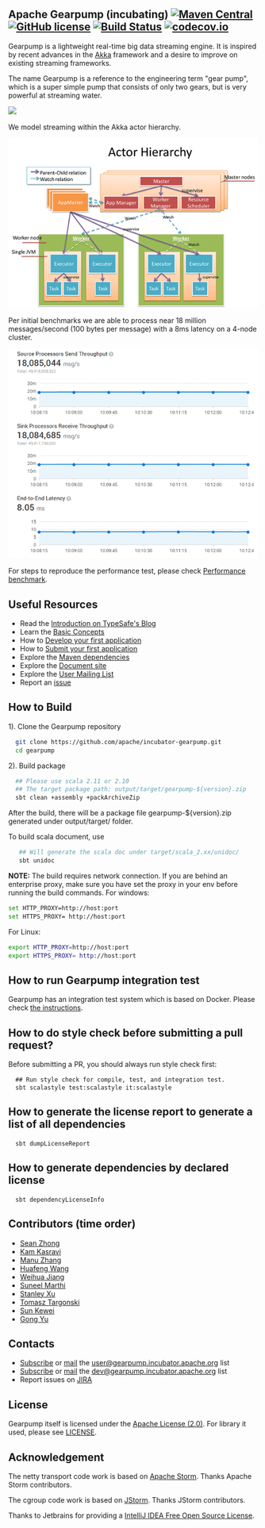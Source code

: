 
## Apache Gearpump (incubating)  [![Maven Central](https://maven-badges.herokuapp.com/maven-central/org.apache.gearpump/gearpump-core_2.11/badge.svg)](http://gearpump.apache.org/downloads.html) [![GitHub license](https://img.shields.io/badge/license-Apache%20V2-green.svg)](https://github.com/apache/incubator-gearpump/blob/master/LICENSE) [![Build Status](https://travis-ci.org/apache/incubator-gearpump.svg?branch=master)](https://travis-ci.org/apache/incubator-gearpump?branch=master) [![codecov.io](https://codecov.io/github/apache/incubator-gearpump/coverage.svg?branch=master)](https://codecov.io/github/apache/incubator-gearpump?branch=master)

Gearpump is a lightweight real-time big data streaming engine. It is inspired by recent advances in the [Akka](https://github.com/akka/akka) framework and a desire to improve on existing streaming frameworks.

The name Gearpump is a reference to the engineering term "gear pump", which is a super simple pump that consists of only two gears, but is very powerful at streaming water.

![](http://gearpump.apache.org/img/dashboard.gif)

We model streaming within the Akka actor hierarchy.

![](https://raw.githubusercontent.com/apache/incubator-gearpump/master/docs/contents/img/actor_hierarchy.png)

Per initial benchmarks we are able to process near 18 million messages/second (100 bytes per message) with a 8ms latency on a 4-node cluster.

![](https://raw.githubusercontent.com/apache/incubator-gearpump/master/docs/contents/img/dashboard.png)

For steps to reproduce the performance test, please check [Performance benchmark](http://gearpump.apache.org/releases/latest/performance-report.html).

## Useful Resources

* Read the [Introduction on TypeSafe's Blog](https://typesafe.com/blog/gearpump-real-time-streaming-engine-using-akka)
* Learn the [Basic Concepts](http://gearpump.apache.org/releases/latest/basic-concepts.html)
* How to [Develop your first application](http://gearpump.apache.org/releases/latest/dev-write-1st-app.html)
* How to [Submit your first application](http://gearpump.apache.org/releases/latest/submit-your-1st-application.html)
* Explore the [Maven dependencies](http://gearpump.apache.org/releases/latest/maven-setting.html)
* Explore the [Document site](http://gearpump.apache.org)
* Explore the [User Mailing List](http://mail-archives.apache.org/mod_mbox/incubator-gearpump-user/)
* Report an [issue](https://issues.apache.org/jira/browse/GEARPUMP)

## How to Build

1). Clone the Gearpump repository

```bash
  git clone https://github.com/apache/incubator-gearpump.git
  cd gearpump
```

2). Build package

```bash
  ## Please use scala 2.11 or 2.10
  ## The target package path: output/target/gearpump-${version}.zip
  sbt clean +assembly +packArchiveZip
```

  After the build, there will be a package file gearpump-${version}.zip generated under output/target/ folder.

  To build scala document, use
```bash
   ## Will generate the scala doc under target/scala_2.xx/unidoc/
   sbt unidoc
```  

  **NOTE:**
The build requires network connection. If you are behind an enterprise proxy, make sure you have set the proxy in your env before running the build commands.
For windows:

```bash
set HTTP_PROXY=http://host:port
set HTTPS_PROXY= http://host:port
```

For Linux:

```bash
export HTTP_PROXY=http://host:port
export HTTPS_PROXY= http://host:port
```

## How to run Gearpump integration test
Gearpump has an integration test system which is based on Docker. Please check [the instructions](integrationtest/README.md).

## How to do style check before submitting a pull request?

Before submitting a PR, you should always run style check first:
```
  ## Run style check for compile, test, and integration test.
  sbt scalastyle test:scalastyle it:scalastyle
```

## How to generate the license report to generate a list of all dependencies 
```
  sbt dumpLicenseReport
```

## How to generate dependencies by declared license
```
  sbt dependencyLicenseInfo
```

## Contributors (time order)

* [Sean Zhong](https://github.com/clockfly)
* [Kam Kasravi](https://github.com/kkasravi)
* [Manu Zhang](https://github.com/manuzhang)
* [Huafeng Wang](https://github.com/huafengw)
* [Weihua Jiang](https://github.com/whjiang)
* [Suneel Marthi](https://github.com/smarthi)
* [Stanley Xu](https://github.com/stanleyxu2005)
* [Tomasz Targonski](https://github.com/TomaszT)
* [Sun Kewei](https://github.com/skw1992)
* [Gong Yu](https://github.com/pangolulu)

## Contacts

* [Subscribe](mailto:user-subscribe@gearpump.incubator.apache.org) or [mail](mailto:user@gearpump.incubator.apache.org) the  [user@gearpump.incubator.apache.org](http://mail-archives.apache.org/mod_mbox/incubator-gearpump-user/) list
* [Subscribe](mailto:dev-subscribe@gearpump.incubator.apache.org) or [mail](mailto:dev@gearpump.incubator.apache.org) the [dev@gearpump.incubator.apache.org](http://mail-archives.apache.org/mod_mbox/incubator-gearpump-dev/) list
* Report issues on [JIRA](https://issues.apache.org/jira/browse/GEARPUMP)

## License

Gearpump itself is licensed under the [Apache License (2.0)](http://www.apache.org/licenses/LICENSE-2.0).
For library it used, please see [LICENSE](https://github.com/apache/incubator-gearpump/blob/master/LICENSE).

## Acknowledgement

The netty transport code work is based on [Apache Storm](http://storm.apache.org). Thanks Apache Storm contributors.

The cgroup code work is based on [JStorm](https://github.com/alibaba/jstorm). Thanks JStorm contributors.

Thanks to Jetbrains for providing a [IntelliJ IDEA Free Open Source License](https://www.jetbrains.com/buy/opensource/?product=idea).
